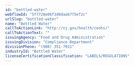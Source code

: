 ```yaml
---
id: "bottled-water"
webflowId: "5f7728e06f3d8daa6775ef2c"
urlSlug: "bottled-water"
name: "Bottled Water"
callToActionLink: "http://nj.gov/health/ceohs/"
callToActionText: ""
issuingAgency: "Food and Drug Administration"
issuingDivision: "Compliance Department"
divisionPhone: "(908) 351-7931"
industryId: "Bottled Water"
licenseCertificationClassification: "LABELS/REGULATIONS"
---
```

